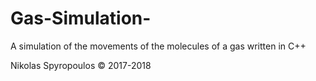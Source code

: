 # Gas-Simulation-
A simulation of the movements of the molecules of a gas written in C++

Nikolas Spyropoulos © 2017-2018
